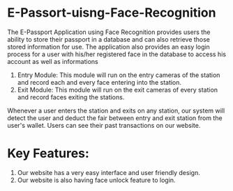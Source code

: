 # E-Passort-uisng-Face-Recognition
The E-Passport Application using Face Recognition provides users the ability to store their passport in a database and can also retrieve those stored information for use.
The application also provides an easy login process for a user with his/her registered face in the database to access his account as well as informations
1. Entry Module:
This module will run on the entry cameras of the station and record each and every face entering into the station.
2. Exit Module:
This module will run on the exit cameras of every station and record faces exiting the stations.

Whenever a user enters the station and exits on any station, our system will detect the user and deduct the fair between entry and exit station from the user's wallet. Users can see their past transactions on our website.

# Key Features:
1. Our website has a very easy interface and user friendly design.
2. Our website is also having face unlock feature to login.

